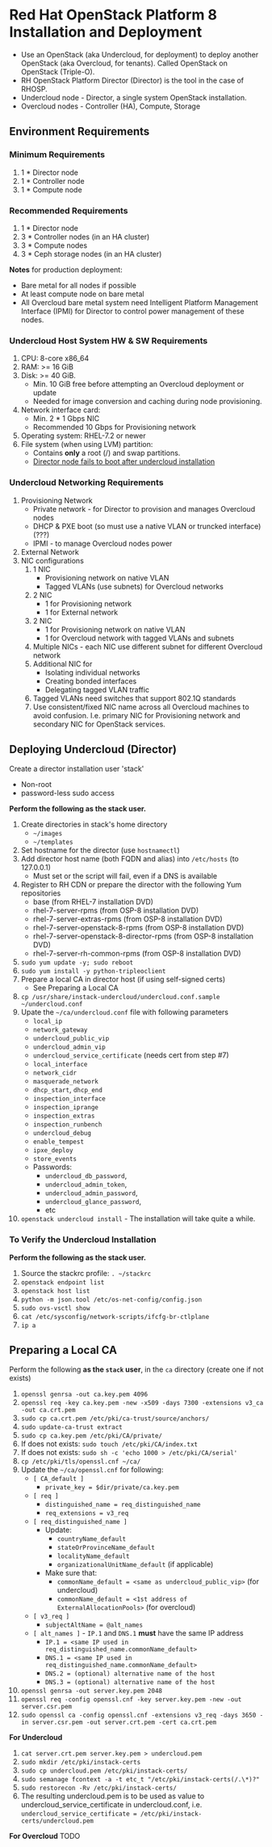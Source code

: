 Red Hat OpenStack Platform 8 Installation and Deployment
========================================================
* Use an OpenStack (aka Undercloud, for deployment) to deploy another OpenStack (aka Overcloud, for tenants). Called OpenStack on OpenStack (Triple-O).
* RH OpenStack Platform Director (Director) is the tool in the case of RHOSP.
* Undercloud node - Director, a single system OpenStack installation.
* Overcloud nodes - Controller (HA), Compute, Storage

## Environment Requirements
### Minimum Requirements
1. 1 * Director node
2. 1 * Controller node
3. 1 * Compute node

### Recommended Requirements
1. 1 * Director node
2. 3 * Controller nodes (in an HA cluster)
3. 3 * Compute nodes
4. 3 * Ceph storage nodes (in an HA cluster)

**Notes** for production deployment:
* Bare metal for all nodes if possible
* At least compute node on bare metal
* All Overcloud bare metal system need Intelligent Platform Management Interface (IPMI) for Director to control power management of these nodes.

### Undercloud Host System HW & SW Requirements
1. CPU: 8-core x86_64
2. RAM: >= 16 GiB
3. Disk: >= 40 GiB. 
    * Min. 10 GiB free before attempting an Overcloud deployment or update
    * Needed for image conversion and caching during node provisioning.
4. Network interface card: 
    * Min. 2 * 1 Gbps NIC
    * Recommended 10 Gbps for Provisioning network
5. Operating system: RHEL-7.2 or newer
6. File system (when using LVM) partition: 
    * Contains **only** a root (/) and swap partitions. 
    * [Director node fails to boot after undercloud installation](https://access.redhat.com/solutions/2327921)

### Undercloud Networking Requirements
1. Provisioning Network
    * Private network - for Director to provision and manages Overcloud nodes
    * DHCP & PXE boot (so must use a native VLAN or truncked interface) (???)
    * IPMI - to manage Overcloud nodes power
2. External Network
3. NIC configurations
    1. 1 NIC
        * Provisioning network on native VLAN
        * Tagged VLANs (use subnets) for Overcloud networks
    2. 2 NIC
        * 1 for Provisioning network
        * 1 for External network
    3. 2 NIC
        * 1 for Provisioning network on native VLAN
        * 1 for Overcloud network with tagged VLANs and subnets
    4. Multiple NICs - each NIC use different subnet for different Overcloud network
    5. Additional NIC for 
        * Isolating individual networks
        * Creating bonded interfaces
        * Delegating tagged VLAN traffic
    6. Tagged VLANs need switches that support 802.1Q standards
    7. Use consistent/fixed NIC name across all Overcloud machines to avoid confusion. I.e. primary NIC for Provisioning network and secondary NIC for OpenStack services.

## Deploying Undercloud (Director)
Create a director installation user 'stack'
 * Non-root
 * password-less sudo access

**Perform the following as the stack user.**
1. Create directories in stack's home directory
    * `~/images`
    * `~/templates`
2. Set hostname for the director (use `hostnamectl`)
3. Add director host name (both FQDN and alias) into `/etc/hosts` (to 127.0.0.1)
    * Must set or the script will fail, even if a DNS is available
4. Register to RH CDN or prepare the director with the following Yum repositories
    * base (from RHEL-7 installation DVD)
    * rhel-7-server-rpms (from OSP-8 installation DVD)
    * rhel-7-server-extras-rpms (from OSP-8 installation DVD)
    * rhel-7-server-openstack-8-rpms (from OSP-8 installation DVD)
    * rhel-7-server-openstack-8-director-rpms (from OSP-8 installation DVD)
    * rhel-7-server-rh-common-rpms (from OSP-8 installation DVD)
5. `sudo yum update -y; sudo reboot`
6. `sudo yum install -y python-tripleoclient`
7. Prepare a local CA in director host (if using self-signed certs)
    * See Preparing a Local CA
8. `cp /usr/share/instack-undercloud/undercloud.conf.sample ~/undercloud.conf`
9. Upate the `~/ca/undercloud.conf` file with following parameters
    * `local_ip`
    * `network_gateway`
    * `undercloud_public_vip`
    * `undercloud_admin_vip`
    * `undercloud_service_certificate` (needs cert from step #7)
    * `local_interface`
    * `network_cidr`
    * `masquerade_network`
    * `dhcp_start`, `dhcp_end`
    * `inspection_interface`
    * `inspection_iprange`
    * `inspection_extras`
    * `inspection_runbench`
    * `undercloud_debug`
    * `enable_tempest`
    * `ipxe_deploy`
    * `store_events`
    * Passwords: 
        * `undercloud_db_password`, 
        * `undercloud_admin_token`, 
        * `undercloud_admin_password`, 
        * `undercloud_glance_password`, 
        * etc
10. `openstack undercloud install` - The installation will take quite a while.

### To Verify the Undercloud Installation
**Perform the following as the stack user.**
1. Source the stackrc profile: `. ~/stackrc`
2. `openstack endpoint list`
3. `openstack host list`
4. `python -m json.tool /etc/os-net-config/config.json`
5. `sudo ovs-vsctl show`
6. `cat /etc/sysconfig/network-scripts/ifcfg-br-ctlplane`
7. `ip a`

## Preparing a Local CA
Perform the following **as the `stack` user**, in the `ca` directory (create one if not exists)
1. `openssl genrsa -out ca.key.pem 4096`
2. `openssl req -key ca.key.pem -new -x509 -days 7300 -extensions v3_ca -out ca.crt.pem`
3. `sudo cp ca.crt.pem /etc/pki/ca-trust/source/anchors/`
4. `sudo update-ca-trust extract`
5. `sudo cp ca.key.pem /etc/pki/CA/private/`
6. If does not exists: `sudo touch /etc/pki/CA/index.txt`
7. If does not exists: `sudo sh -c 'echo 1000 > /etc/pki/CA/serial'`
8. `cp /etc/pki/tls/openssl.cnf ~/ca/`
9. Update the `~/ca/openssl.cnf` for following:
    * `[ CA_default ]`
       - `private_key = $dir/private/ca.key.pem`
    * `[ req ]` 
       - `distinguished_name = req_distinguished_name`
       - `req_extensions = v3_req`
    * `[ req_distinguished_name ]`
        - Update:
            - `countryName_default`
            - `stateOrProvinceName_default`
            - `localityName_default`
            - `organizationalUnitName_default` (if applicable)
        - Make sure that:
            - `commonName_default = <same as undercloud_public_vip>` (for undercloud)
            - `commonName_default = <1st address of ExternalAllocationPools>` (for overcloud) 
    * `[ v3_req ]`
        - `subjectAltName = @alt_names`
    * `[ alt_names ]` - `IP.1` and `DNS.1` **must** have the same IP address 
        - `IP.1 = <same IP used in req_distinguished_name.commonName_default>`
        - `DNS.1 = <same IP used in req_distinguished_name.commonName_default>`
        - `DNS.2 = (optional) alternative name of the host`
        - `DNS.3 = (optional) alternative name of the host`
10. `openssl genrsa -out server.key.pem 2048`
11. `openssl req -config openssl.cnf -key server.key.pem -new -out server.csr.pem`
12. `sudo openssl ca -config openssl.cnf -extensions v3_req -days 3650 -in server.csr.pem -out server.crt.pem -cert ca.crt.pem`

**For Undercloud**
1. `cat server.crt.pem server.key.pem > undercloud.pem`
2. `sudo mkdir /etc/pki/instack-certs`
3. `sudo cp undercloud.pem /etc/pki/instack-certs/`
4. `sudo semanage fcontext -a -t etc_t "/etc/pki/instack-certs(/.\*)?"`
5. `sudo restorecon -Rv /etc/pki/instack-certs/`
6. The resulting undercloud.pem is to be used as value to undercloud_service_certificate in undercloud.conf, i.e.
`undercloud_service_certificate = /etc/pki/instack-certs/undercloud.pem`

**For Overcloud**
TODO
 
